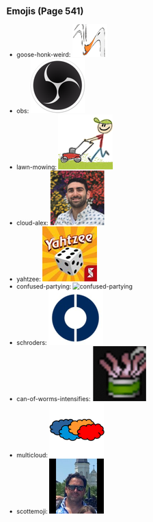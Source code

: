 
## Emojis (Page 541)

* goose-honk-weird: ![goose-honk-weird](output/goose-honk-weird.png)
* obs: ![obs](output/obs.png)
* lawn-mowing: ![lawn-mowing](output/lawn-mowing.png)
* cloud-alex: ![cloud-alex](output/cloud-alex.png)
* yahtzee: ![yahtzee](output/yahtzee.jpg)
* confused-partying: ![confused-partying](output/confused-partying)
* schroders: ![schroders](output/schroders.png)
* can-of-worms-intensifies: ![can-of-worms-intensifies](output/can-of-worms-intensifies.gif)
* multicloud: ![multicloud](output/multicloud.png)
* scottemoji: ![scottemoji](output/scottemoji.jpg)
